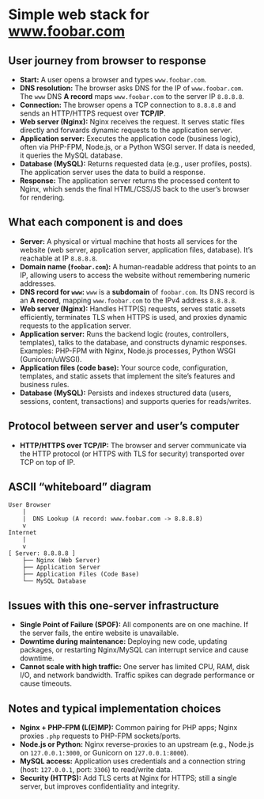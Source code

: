 # Simple web stack for www.foobar.com

## User journey from browser to response
- **Start:** A user opens a browser and types `www.foobar.com`.
- **DNS resolution:** The browser asks DNS for the IP of `www.foobar.com`. The `www` DNS **A record** maps `www.foobar.com` to the server IP `8.8.8.8`.
- **Connection:** The browser opens a TCP connection to `8.8.8.8` and sends an HTTP/HTTPS request over **TCP/IP**.
- **Web server (Nginx):** Nginx receives the request. It serves static files directly and forwards dynamic requests to the application server.
- **Application server:** Executes the application code (business logic), often via PHP-FPM, Node.js, or a Python WSGI server. If data is needed, it queries the MySQL database.
- **Database (MySQL):** Returns requested data (e.g., user profiles, posts). The application server uses the data to build a response.
- **Response:** The application server returns the processed content to Nginx, which sends the final HTML/CSS/JS back to the user’s browser for rendering.

## What each component is and does
- **Server:** A physical or virtual machine that hosts all services for the website (web server, application server, application files, database). It’s reachable at IP `8.8.8.8`.
- **Domain name (`foobar.com`):** A human-readable address that points to an IP, allowing users to access the website without remembering numeric addresses.
- **DNS record for `www`:** `www` is a **subdomain** of `foobar.com`. Its DNS record is an **A record**, mapping `www.foobar.com` to the IPv4 address `8.8.8.8`.
- **Web server (Nginx):** Handles HTTP(S) requests, serves static assets efficiently, terminates TLS when HTTPS is used, and proxies dynamic requests to the application server.
- **Application server:** Runs the backend logic (routes, controllers, templates), talks to the database, and constructs dynamic responses. Examples: PHP-FPM with Nginx, Node.js processes, Python WSGI (Gunicorn/uWSGI).
- **Application files (code base):** Your source code, configuration, templates, and static assets that implement the site’s features and business rules.
- **Database (MySQL):** Persists and indexes structured data (users, sessions, content, transactions) and supports queries for reads/writes.

## Protocol between server and user’s computer
- **HTTP/HTTPS over TCP/IP:** The browser and server communicate via the HTTP protocol (or HTTPS with TLS for security) transported over TCP on top of IP.

## ASCII “whiteboard” diagram

```
User Browser
    |
    |  DNS Lookup (A record: www.foobar.com -> 8.8.8.8)
    v
Internet
    |
    v
[ Server: 8.8.8.8 ]
    ├── Nginx (Web Server)
    ├── Application Server
    ├── Application Files (Code Base)
    └── MySQL Database
```

## Issues with this one-server infrastructure
- **Single Point of Failure (SPOF):** All components are on one machine. If the server fails, the entire website is unavailable.
- **Downtime during maintenance:** Deploying new code, updating packages, or restarting Nginx/MySQL can interrupt service and cause downtime.
- **Cannot scale with high traffic:** One server has limited CPU, RAM, disk I/O, and network bandwidth. Traffic spikes can degrade performance or cause timeouts.

## Notes and typical implementation choices
- **Nginx + PHP-FPM (L(E)MP):** Common pairing for PHP apps; Nginx proxies `.php` requests to PHP-FPM sockets/ports.
- **Node.js or Python:** Nginx reverse-proxies to an upstream (e.g., Node.js on `127.0.0.1:3000`, or Gunicorn on `127.0.0.1:8000`).
- **MySQL access:** Application uses credentials and a connection string (host: `127.0.0.1`, port: `3306`) to read/write data.
- **Security (HTTPS):** Add TLS certs at Nginx for HTTPS; still a single server, but improves confidentiality and integrity.
